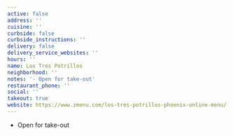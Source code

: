 ```yaml
---
active: false
address: ''
cuisine: ''
curbside: false
curbside_instructions: ''
delivery: false
delivery_service_websites: ''
hours: ''
name: Los Tres Potrillos
neighborhood: ''
notes: '- Open for take-out'
restaurant_phone: ''
social: ''
takeout: true
website: https://www.zmenu.com/los-tres-potrillos-phoenix-online-menu/
---
```


- Open for take-out